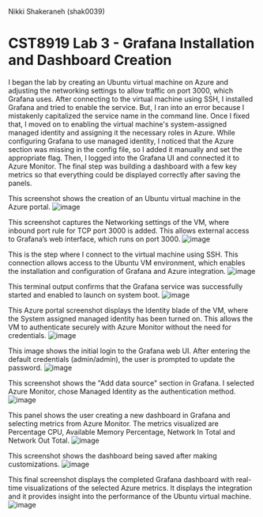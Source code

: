 Nikki Shakeraneh (shak0039)

# CST8919 Lab 3 - Grafana Installation and Dashboard Creation

I began the lab by creating an Ubuntu virtual machine on Azure and adjusting the networking settings to allow traffic on port 3000, which Grafana uses. After connecting to the virtual machine using SSH, I installed Grafana and tried to enable the service. But, I ran into an error because I mistakenly capitalized the service name in the command line. Once I fixed that, I moved on to enabling the virtual machine's system-assigned managed identity and assigning it the necessary roles in Azure. While configuring Grafana to use managed identity, I noticed that the Azure section was missing in the config file, so I added it manually and set the appropriate flag. Then, I logged into the Grafana UI and connected it to Azure Monitor. The final step was building a dashboard with a few key metrics so that everything could be displayed correctly after saving the panels.

This screenshot shows the creation of an Ubuntu virtual machine in the Azure portal.
![image](https://github.com/user-attachments/assets/9a99f48f-16c5-4288-bf7d-52f5a0bcff6f)

This screenshot captures the Networking settings of the VM, where inbound port rule for TCP port 3000 is added. This allows external access to Grafana’s web interface, which runs on port 3000.
![image](https://github.com/user-attachments/assets/2b3ffc30-1e82-40a7-8344-3cee0f735dc3)

This is the step where I connect to the virtual machine using SSH. This connection allows access to the Ubuntu VM environment, which enables the installation and configuration of Grafana and Azure integration.
![image](https://github.com/user-attachments/assets/d789796b-8d0e-4cf8-9501-3769f437c145)

This terminal output confirms that the Grafana service was successfully started and enabled to launch on system boot. 
![image](https://github.com/user-attachments/assets/6e83f01e-871c-46c0-8931-e054583f63e9)

This Azure portal screenshot displays the Identity blade of the VM, where the System assigned managed identity has been turned on. This allows the VM to authenticate securely with Azure Monitor without the need for credentials.
![image](https://github.com/user-attachments/assets/963bf5dd-a6c2-424b-b7af-86bc9928d89a)

This image shows the initial login to the Grafana web UI. After entering the default credentials (admin/admin), the user is prompted to update the password.
![image](https://github.com/user-attachments/assets/34382734-8cf4-40f5-8fe6-c57aabcd3736)

This screenshot shows the "Add data source" section in Grafana. I selected Azure Monitor, chose Managed Identity as the authentication method.
![image](https://github.com/user-attachments/assets/dd01af13-b3a1-4285-ab60-4173de8b60b5)

This panel shows the user creating a new dashboard in Grafana and selecting metrics from Azure Monitor. The metrics visualized are Percentage CPU, Available Memory Percentage, Network In Total and Network Out Total.
![image](https://github.com/user-attachments/assets/d082884d-c40f-401f-95b7-7c66485e09f5)

This screenshot shows the dashboard being saved after making customizations.
![image](https://github.com/user-attachments/assets/242f28b1-ea54-4965-8137-dcd2663f54fe)

This final screenshot displays the completed Grafana dashboard with real-time visualizations of the selected Azure metrics. It displays the integration and it provides insight into the performance of the Ubuntu virtual machine.
![image](https://github.com/user-attachments/assets/e77188f9-29f1-4278-aa2d-f06c17a7e3a1)
